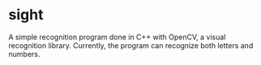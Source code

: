 # sight

A simple recognition program done in C++ with OpenCV, a visual recognition library. Currently, the program can recognize both letters and numbers.


